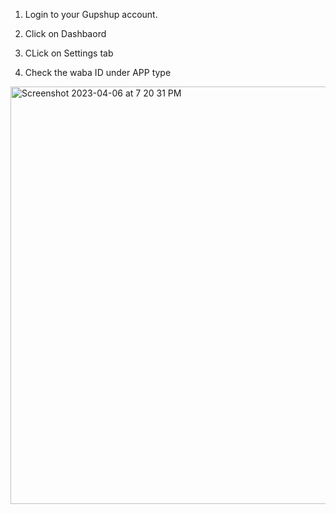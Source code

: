 1. Login to your Gupshup account.

2. Click on Dashbaord

3. CLick on Settings tab
 
4. Check the waba ID under APP type

<img width="668" alt="Screenshot 2023-04-06 at 7 20 31 PM" src="https://user-images.githubusercontent.com/16541548/230400972-7e8f103d-e4cf-4ae8-8d8f-6094a15698d2.png">
